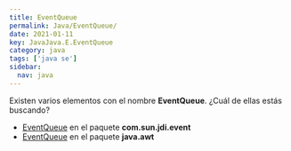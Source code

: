 ```yaml
---
title: EventQueue
permalink: Java/EventQueue/
date: 2021-01-11
key: JavaJava.E.EventQueue
category: java
tags: ['java se']
sidebar: 
  nav: java
---
```


Existen varios elementos con el nombre **EventQueue**. ¿Cuál de ellas estás buscando?
<ul>
<li><a href="/Java/EventQueue-com-sun-jdi-event/">EventQueue</a> en el paquete <strong>com.sun.jdi.event</strong></li>
<li><a href="/Java/EventQueue-java-awt/">EventQueue</a> en el paquete <strong>java.awt</strong></li>
<ul>
